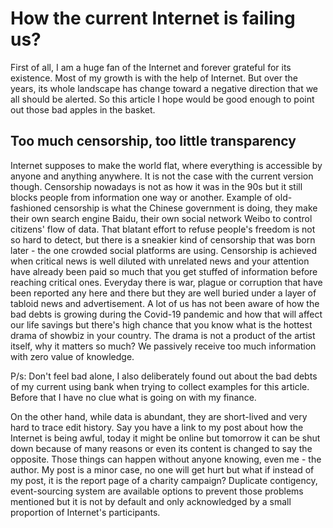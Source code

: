 # How the current Internet is failing us?

First of all, I am a huge fan of the Internet and forever grateful for its existence. Most of my growth is with the help of Internet. But over the years, its whole landscape has change toward a negative direction that we all should be alerted. So this article I hope would be good enough to point out those bad apples in the basket.

## Too much censorship, too little transparency

Internet supposes to make the world flat, where everything is accessible by anyone and anything anywhere. It is not the case with the current version though. Censorship nowadays is not as how it was in the 90s but it still blocks people from information one way or another. Example of old-fashioned censorship is what the Chinese government is doing, they make their own search engine Baidu, their own social network Weibo to control citizens' flow of data. That blatant effort to refuse people's freedom is not so hard to detect, but there is a sneakier kind of censorship that was born later - the one crowded social platforms are using. Censorship is achieved when critical news is well diluted with unrelated news and your attention have already been paid so much that you get stuffed of information before reaching critical ones. Everyday there is war, plague or corruption that have been reported any here and there but they are well buried under a layer of tabloid news and advertisement. A lot of us has not been aware of how the bad debts is growing during the Covid-19 pandemic and how that will affect our life savings but there's high chance that you know what is the hottest drama of showbiz in your country. The drama is not a product of the artist itself, why it matters so much? We passively receive too much information with zero value of knowledge.

P/s: Don't feel bad alone, I also deliberately found out about the bad debts of my current using bank when trying to collect examples for this article. Before that I have no clue what is going on with my finance.

On the other hand, while data is abundant, they are short-lived and very hard to trace edit history. Say you have a link to my post about how the Internet is being awful, today it might be online but tomorrow it can be shut down because of many reasons or even its content is changed to say the opposite. Those things can happen without anyone knowing, even me - the author. My post is a minor case, no one will get hurt but what if instead of my post, it is the report page of a charity campaign? Duplicate contigency, event-sourcing system are available options to prevent those problems mentioned but it is not by default and only acknowledged by a small proportion of Internet's participants.